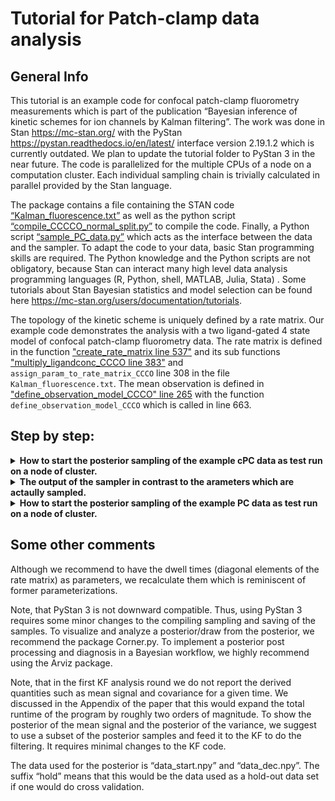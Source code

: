 # Tutorial for Patch-clamp data analysis
## General Info


This tutorial is an example code for confocal patch-clamp fluorometry measurements which is part of the publication “Bayesian inference of kinetic schemes for ion channels by Kalman filtering”. The work was done in Stan https://mc-stan.org/ with the PyStan https://pystan.readthedocs.io/en/latest/ interface version 2.19.1.2 which is currently outdated. We plan to update the tutorial folder to PyStan 3 in the near future. The code is parallelized for the multiple CPUs of a node on a computation cluster. Each individual sampling chain is trivially calculated in parallel provided by the Stan language.

The package contains a file containing the STAN code [“Kalman_fluorescence.txt”](Kalman_fluorescence.txt) as well as the python script [“compile_CCCCO_normal_split.py”](compile_CCCCO_normal_split.py) to compile the code. Finally, a Python script [“sample_PC_data.py”](sample_cPCF_KF.py) which acts as the interface between the data and the sampler. To adapt the code to your data, basic Stan programming skills are required. The Python knowledge and the Python scripts are not obligatory, because Stan can interact many high level data analysis programming languages (R, Python, shell, MATLAB, Julia, Stata) . Some tutorials about Stan Bayesian statistics and model selection can be found here https://mc-stan.org/users/documentation/tutorials.

The topology of the kinetic scheme is uniquely defined by a rate matrix. Our example code demonstrates the analysis with a two ligand-gated 4 state model of confocal patch-clamp fluorometry data. The rate matrix is defined in the function ["create_rate_matrix line 537"](Kalman_fluorescence.txt#L537)  and its sub functions ["multiply_ligandconc_CCCO line 383"](Kalman_fluorescence.txt#L283)  and `assign_param_to_rate_matrix_CCCO` line 308 in the file `Kalman_fluorescence.txt`. 
The mean observation is defined in ["define_observation_model_CCCO" line 265](Kalman_fluorescence.txt#L265) with the function `define_observation_model_CCCO`  which is called in line 663.

## Step by step:


<details>
<summary><b> How to start the posterior sampling of the example cPC data as test run on a node of cluster. </b></summary>
1. One needs to install Stan and PyStan.

2. One executes `compile_CCCCO_normal_split.py` by prompting
`python3  compile_CCCCO_normal_split.py` into the command line one the computer cluster where the programm is going to be excuted.
That compiles the Stan code `KF.txt` into an executable program `KF_CCCO.pic`.
	 
3. Prompting `python3 sample_cPCF_KF.py 2000` executes a Python program which acts 
as an interface between the data from ["data/current8000.npy"](data/current8000.np) and 	    
sampling algorithm `KF_CCCO.pic`. In the folder, data are 4 numpy arrays. The numpy 
array “current8000.npy” has the data of 10 different ligand concentrations with two
ligand jumps from zero to the concentration and back to zero. The numpy array  “Time.npy”
is the time axis of all traces in the  current array. The ligand concentrations are saved 
in “ligand_conc.txt” and “ligand_conc_decay.txt”. Each row of the ligand matrix defines an 
array whose entries are element-wise multiplied to the rates in the function 
“multiply_ligandconc_CCCO”. Ligand-independent rates are multiplied by one and the ligand
depended rates are multiplied with a ligand concentration. Within the script  
“sample_PC_data.py” in the functions “data_slices_beg_new” and 	“data_slices_decay_new” 
the time points of the concentration jumps are defined. Additionally, each time trace 
is cutted that activation or deactivation is treated as an individual time trace on an 
individual CPU. We assumed that we only needed 5 patches. So two ligand concentrations 
were measured from one patch. For optimal caluclation efficiency, 10 time traces 
require 20 CPUs (activation and decay). 40 CPU to apply cross validaton times 4 for 
4 independent sample chains.


</details>




<details>
<summary><b> The output of the sampler in contrast to the arameters which are actaully sampled. </b></summary>
4. The output of samples as we used them in the publication.
4.1 The csv file “rate_matrix_params” saves the samples of the posterior of the rate 
matrix. Simply analysing them means that we marginalized all other parameters out. Note
that the dwell times are on a scaled log space 	thus one has to multiply them by a 
scaling factor for the actual log space. 
4.2 The single-channel current samples are saved in an numpy array “i_single.npy”.
4.3 The samples of the variance parameter are saved in the numpy array 	file “measurement_sigma.npy”.
4.4 The samples of the open-channel variance parameter are saved in the numpy array file “open_variance.npy”.
4.5 The samples of the “Ion channels per time trace parameter” are saved in the numpy array file “N_traces.npy”.


</details>

<details>
<summary><b> How to start the posterior sampling of the example PC data as test run on a node of cluster. </b></summary>
5. To adapt the kinetic scheme one needs to change a few things within KF.txt  which are 
the observation model matrix H and the functions related to the kinetic scheme. Then 
“KF.txt” needs to be recompiled:
5.1. The row vector “conduc_state” needs to  be changed to the desired signal model. It 
represents the matrix H of the 	article which generates the mean signal for a given 
ensemble state. If more than  two conducting classes (non-conducting and conducting) are
modeled, additional single-channel current parameters need to be defined in the parameters block.

	
5.2 The function “multiply_ligandconc_CCCO” needs to be adapted. That function takes the parameters from
the parameters block and computes the rates of the rate matrix. They are then passed to the 
“assign_param_to_rate_matrix_CCCO” function. Note that this example code has four dwell times as parameters and two 
ratios from them the six rates are constructed. We recommend to use a log uniform prior for the 
dwell time and a beta distribution or rather a Dirichlet distribution for the 	probabilities which transition is taken.
5.3 The function “assign_param_to_rate_matrix_CCCO” assigns rates to 	the off diagonal elements. Note that 
a closed first order Markov system requires that each diagonal element is the negative sum of its column. 
That property is enforced in function “assign_diagonal_elements”. Note that this is redundant as we start 
in the 	parameters block with the dwell times as parameters. But we could have chosen a different 
parametrization to begin with. We argue in the paper to use this parametrisation in order to use a 
Jeffreys prior but there a couple of other options.
5.4 The mean observation needs to be changed in line 806
5.5 If the amount of open-channel states with differing open-channel noise variances for each state needs to be calculated,
the function “calc_sigma_and_mean” must be adapted	

</details>

## Some other comments 
Although we recommend to have the dwell times (diagonal elements of the rate matrix) as parameters, we recalculate them which is reminiscent of former parameterizations.

Note, that PyStan 3 is not downward compatible. Thus, using PyStan 3 requires some minor changes to the compiling sampling and saving of the samples. To visualize and analyze a posterior/draw from the posterior, we recommend the package Corner.py. To implement a posterior post processing and diagnosis in a Bayesian workflow, we highly recommend using the Arviz package.

Note, that in the first KF analysis round we do not report the derived quantities such as mean signal and covariance for a given time. We discussed in the Appendix of the paper that this would expand the total runtime of the program by roughly two orders of magnitude. To show the posterior of the mean signal and the posterior of the variance, we suggest to use a subset of the posterior samples and feed it to the KF to do the filtering. It requires minimal changes to the KF code.

The data used for the posterior is “data_start.npy” and “data_dec.npy”. The suffix “hold” means that this would be the data used as a hold-out data set if one would do cross validation.
